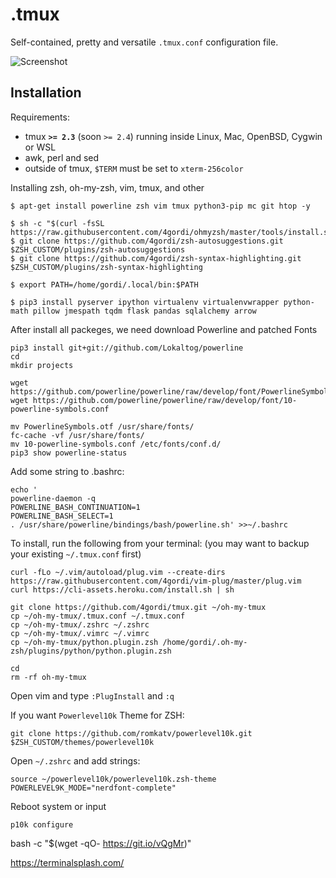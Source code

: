 .tmux
=====

Self-contained, pretty and versatile `.tmux.conf` configuration file.

![Screenshot](https://cloud.githubusercontent.com/assets/553208/19740585/85596a5a-9bbf-11e6-8aa1-7c8d9829c008.gif)

Installation
------------

Requirements:

  - tmux **`>= 2.3`** (soon `>= 2.4`) running inside Linux, Mac, OpenBSD, Cygwin
    or WSL
  - awk, perl and sed
  - outside of tmux, `$TERM` must be set to `xterm-256color`

Installing zsh, oh-my-zsh, vim, tmux, and other

```
$ apt-get install powerline zsh vim tmux python3-pip mc git htop -y

$ sh -c "$(curl -fsSL https://raw.githubusercontent.com/4gordi/ohmyzsh/master/tools/install.sh)"
$ git clone https://github.com/4gordi/zsh-autosuggestions.git $ZSH_CUSTOM/plugins/zsh-autosuggestions
$ git clone https://github.com/4gordi/zsh-syntax-highlighting.git $ZSH_CUSTOM/plugins/zsh-syntax-highlighting

$ export PATH=/home/gordi/.local/bin:$PATH

$ pip3 install pyserver ipython virtualenv virtualenvwrapper python-math pillow jmespath tqdm flask pandas sqlalchemy arrow 
```

After install all packeges, we need download Powerline and patched Fonts

```
pip3 install git+git://github.com/Lokaltog/powerline
cd
mkdir projects

wget https://github.com/powerline/powerline/raw/develop/font/PowerlineSymbols.otf
wget https://github.com/powerline/powerline/raw/develop/font/10-powerline-symbols.conf

mv PowerlineSymbols.otf /usr/share/fonts/
fc-cache -vf /usr/share/fonts/
mv 10-powerline-symbols.conf /etc/fonts/conf.d/
pip3 show powerline-status
```
Add some string to .bashrc:

```
echo '
powerline-daemon -q
POWERLINE_BASH_CONTINUATION=1
POWERLINE_BASH_SELECT=1
. /usr/share/powerline/bindings/bash/powerline.sh' >>~/.bashrc
```
To install, run the following from your terminal: (you may want to backup your
existing `~/.tmux.conf` first)

```
curl -fLo ~/.vim/autoload/plug.vim --create-dirs https://raw.githubusercontent.com/4gordi/vim-plug/master/plug.vim
curl https://cli-assets.heroku.com/install.sh | sh

git clone https://github.com/4gordi/tmux.git ~/oh-my-tmux
cp ~/oh-my-tmux/.tmux.conf ~/.tmux.conf
cp ~/oh-my-tmux/.zshrc ~/.zshrc
cp ~/oh-my-tmux/.vimrc ~/.vimrc
cp ~/oh-my-tmux/python.plugin.zsh /home/gordi/.oh-my-zsh/plugins/python/python.plugin.zsh

cd
rm -rf oh-my-tmux
```
Open vim and type `:PlugInstall` and `:q`

If you want `Powerlevel10k` Theme for ZSH:

```
git clone https://github.com/romkatv/powerlevel10k.git $ZSH_CUSTOM/themes/powerlevel10k
```

Open `~/.zshrc` and add strings:

```
source ~/powerlevel10k/powerlevel10k.zsh-theme
POWERLEVEL9K_MODE="nerdfont-complete"
```
Reboot system or input 

```
p10k configure
```

bash -c "$(wget -qO- https://git.io/vQgMr)"

https://terminalsplash.com/
